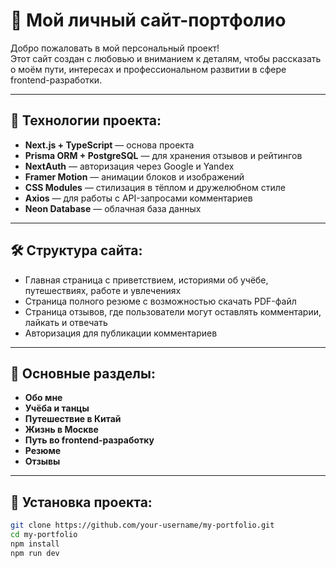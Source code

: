 # 🎨 Мой личный сайт-портфолио

Добро пожаловать в мой персональный проект!  
Этот сайт создан с любовью и вниманием к деталям, чтобы рассказать о моём пути, интересах и профессиональном развитии в сфере frontend-разработки.

---

## 🚀 Технологии проекта:

- **Next.js + TypeScript** — основа проекта
- **Prisma ORM + PostgreSQL** — для хранения отзывов и рейтингов
- **NextAuth** — авторизация через Google и Yandex
- **Framer Motion** — анимации блоков и изображений
- **CSS Modules** — стилизация в тёплом и дружелюбном стиле
- **Axios** — для работы с API-запросами комментариев
- **Neon Database** — облачная база данных

---

## 🛠 Структура сайта:

- Главная страница с приветствием, историями об учёбе, путешествиях, работе и увлечениях
- Страница полного резюме с возможностью скачать PDF-файл
- Страница отзывов, где пользователи могут оставлять комментарии, лайкать и отвечать
- Авторизация для публикации комментариев

---

## 📂 Основные разделы:

- **Обо мне**
- **Учёба и танцы**
- **Путешествие в Китай**
- **Жизнь в Москве**
- **Путь во frontend-разработку**
- **Резюме**
- **Отзывы**

---


## 📜 Установка проекта:

```bash
git clone https://github.com/your-username/my-portfolio.git
cd my-portfolio
npm install
npm run dev
